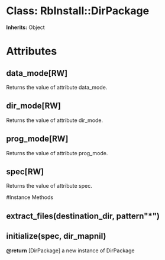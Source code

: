 # Class: RbInstall::DirPackage
**Inherits:** Object
    



# Attributes
## data_mode[RW] [](#attribute-i-data_mode)
Returns the value of attribute data_mode.

## dir_mode[RW] [](#attribute-i-dir_mode)
Returns the value of attribute dir_mode.

## prog_mode[RW] [](#attribute-i-prog_mode)
Returns the value of attribute prog_mode.

## spec[RW] [](#attribute-i-spec)
Returns the value of attribute spec.


#Instance Methods
## extract_files(destination_dir, pattern"*") [](#method-i-extract_files)

## initialize(spec, dir_mapnil) [](#method-i-initialize)

**@return** [DirPackage] a new instance of DirPackage

